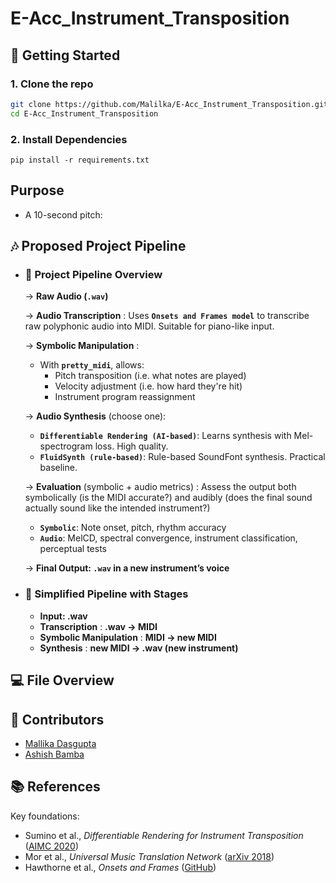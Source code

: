 # E-Acc_Instrument_Transposition

## 🚀 Getting Started 

### 1. Clone the repo
```bash
git clone https://github.com/Malilka/E-Acc_Instrument_Transposition.git
cd E-Acc_Instrument_Transposition
```

### 2. Install Dependencies
```
pip install -r requirements.txt
```

## Purpose

   - A 10-second pitch: 

## 🎶 Proposed Project Pipeline

   - ### 🎯 Project Pipeline Overview

      → **Raw Audio (`.wav`)**
     
      → **Audio Transcription** : Uses **`Onsets and Frames model`** to transcribe raw polyphonic audio into MIDI. Suitable for piano-like input.
     
      → **Symbolic Manipulation** :
        - With **`pretty_midi`**, allows:
            - Pitch transposition (i.e. what notes are played)
            - Velocity adjustment (i.e. how hard they're hit)
            - Instrument program reassignment
              
      → **Audio Synthesis** (choose one):
      - **`Differentiable Rendering (AI-based)`**: Learns synthesis with Mel-spectrogram loss. High quality.
      - **`FluidSynth (rule-based)`**: Rule-based SoundFont synthesis. Practical baseline.

           
      → **Evaluation** (symbolic + audio metrics) : Assess the output both symbolically (is the MIDI accurate?) and audibly (does the final sound actually sound like the intended instrument?)
     - **`Symbolic`**: Note onset, pitch, rhythm accuracy
     - **`Audio`**: MelCD, spectral convergence, instrument classification, perceptual tests

      → **Final Output: `.wav` in a new instrument’s voice**



 - ### 🔁 Simplified Pipeline with Stages

   - **Input: .wav**  
   - **Transcription** : **.wav -> MIDI**  
   - **Symbolic Manipulation** : **MIDI -> new MIDI**  
   - **Synthesis** : **new MIDI -> .wav (new instrument)**
     

## 💻 File Overview

## 👤 Contributors
- [Mallika Dasgupta](https://github.com/Mallika1405)
- [Ashish Bamba](https://github.com/AshishBamba05)

## 📚 References

Key foundations:

- Sumino et al., _Differentiable Rendering for Instrument Transposition_ ([AIMC 2020](https://arxiv.org/abs/2008.04956))
- Mor et al., _Universal Music Translation Network_ ([arXiv 2018](https://arxiv.org/abs/1805.07848))
- Hawthorne et al., _Onsets and Frames_ ([GitHub](https://github.com/magenta/magenta/tree/main/magenta/models/onsets_frames_transcription))
